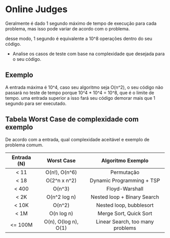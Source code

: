 # Online Judges

Geralmente é dado 1 segundo máximo de tempo de execução para cada problema, mas isso pode variar de acordo com o problema.

desse modo, 1 segundo é equivalente a 10^8 operações dentro do seu código.

- Analise os casos de teste com base na complexidade que desejada para o seu código.

## Exemplo

A entrada máxima é 10^4, caso seu algoritmo seja O(n^2), o seu código não passará no teste de tempo porque 10^4 * 10^4 = 10^8, que é o limite de tempo. uma entrada superior a isso fará seu código demorar mais que 1 segundo para ser executado.

## Tabela Worst Case de complexidade com exemplo

De acordo com a entrada, qual complexidade aceitável e exemplo de problema comum.

| Entrada (N) |      Worst Case      |        Algoritmo Exemplo         |
| :---------: | :------------------: | :------------------------------: |
|    < 11     |    O(n!), O(n^6)     |            Permutação            |
|    < 18     |     O(2^n x n^2)     |    Dynamic Programming + TSP     |
|    < 400    |        O(n^3)        |          Floyd-Warshall          |
|    < 2K     |     O(n^2 log n)     |   Nested loop + Binary Search    |
|    < 10K    |        O(n^2)        |     Nested loop, bubblesort      |
|    < 1M     |      O(n log n)      |      Merge Sort, Quick Sort      |
|   <= 100M   | O(n), O(log n), O(1) | Linear Search, too many problems |
